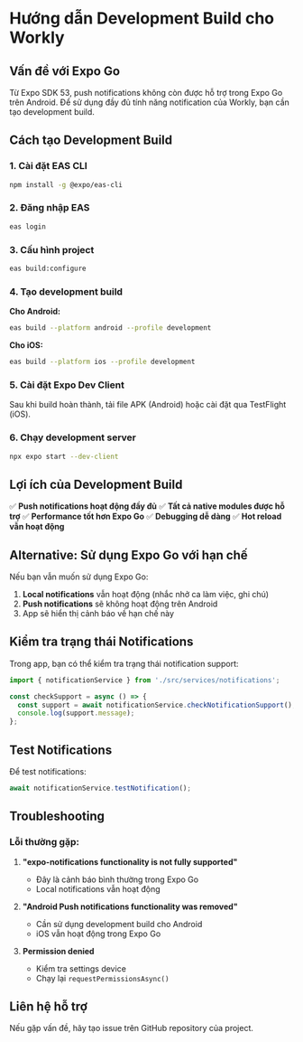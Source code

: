 # Hướng dẫn Development Build cho Workly

## Vấn đề với Expo Go

Từ Expo SDK 53, push notifications không còn được hỗ trợ trong Expo Go trên Android. Để sử dụng đầy đủ tính năng notification của Workly, bạn cần tạo development build.

## Cách tạo Development Build

### 1. Cài đặt EAS CLI

```bash
npm install -g @expo/eas-cli
```

### 2. Đăng nhập EAS

```bash
eas login
```

### 3. Cấu hình project

```bash
eas build:configure
```

### 4. Tạo development build

**Cho Android:**
```bash
eas build --platform android --profile development
```

**Cho iOS:**
```bash
eas build --platform ios --profile development
```

### 5. Cài đặt Expo Dev Client

Sau khi build hoàn thành, tải file APK (Android) hoặc cài đặt qua TestFlight (iOS).

### 6. Chạy development server

```bash
npx expo start --dev-client
```

## Lợi ích của Development Build

✅ **Push notifications hoạt động đầy đủ**
✅ **Tất cả native modules được hỗ trợ**
✅ **Performance tốt hơn Expo Go**
✅ **Debugging dễ dàng**
✅ **Hot reload vẫn hoạt động**

## Alternative: Sử dụng Expo Go với hạn chế

Nếu bạn vẫn muốn sử dụng Expo Go:

1. **Local notifications** vẫn hoạt động (nhắc nhở ca làm việc, ghi chú)
2. **Push notifications** sẽ không hoạt động trên Android
3. App sẽ hiển thị cảnh báo về hạn chế này

## Kiểm tra trạng thái Notifications

Trong app, bạn có thể kiểm tra trạng thái notification support:

```typescript
import { notificationService } from './src/services/notifications';

const checkSupport = async () => {
  const support = await notificationService.checkNotificationSupport();
  console.log(support.message);
};
```

## Test Notifications

Để test notifications:

```typescript
await notificationService.testNotification();
```

## Troubleshooting

### Lỗi thường gặp:

1. **"expo-notifications functionality is not fully supported"**
   - Đây là cảnh báo bình thường trong Expo Go
   - Local notifications vẫn hoạt động

2. **"Android Push notifications functionality was removed"**
   - Cần sử dụng development build cho Android
   - iOS vẫn hoạt động trong Expo Go

3. **Permission denied**
   - Kiểm tra settings device
   - Chạy lại `requestPermissionsAsync()`

## Liên hệ hỗ trợ

Nếu gặp vấn đề, hãy tạo issue trên GitHub repository của project.
